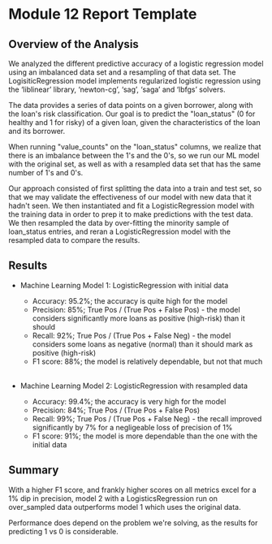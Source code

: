 # Module 12 Report Template

## Overview of the Analysis

<!---
In this section, describe the analysis you completed for the machine learning models used in this Challenge. This might include:

* Explain the purpose of the analysis.
* Explain what financial information the data was on, and what you needed to predict.
* Provide basic information about the variables you were trying to predict (e.g., `value_counts`).
* Describe the stages of the machine learning process you went through as part of this analysis.
* Briefly touch on any methods you used (e.g., `LogisticRegression`, or any resampling method).
--->

We analyzed the different predictive accuracy of a logistic regression model using an imbalanced data set and a resampling of that data set. The LogisiticRegression model implements regularized logistic regression using the ‘liblinear’ library, ‘newton-cg’, ‘sag’, ‘saga’ and ‘lbfgs’ solvers.<br>

The data provides a series of data points on a given borrower, along with the loan's risk classification. Our goal is to predict the "loan_status" (0 for healthy and 1 for risky) of a given loan, given the characteristics of the loan and its borrower.<br>

When running "value_counts" on the "loan_status" columns, we realize that there is an imbalance between the 1's and the 0's, so we run our ML model with the original set, as well as with a resampled data set that has the same number of 1's and 0's.

Our approach consisted of first splitting the data into a train and test set, so that we may validate the effectiveness of our model with new data that it hadn't seen. We then instantiated and fit a LogisticRegression model with the training data in order to prep it to make predictions with the test data. We then resampled the data by over-fitting the minority sample of loan_status entries, and reran a LogisticRegression model with the resampled data to compare the results.

## Results

<!---
Using bulleted lists, describe the balanced accuracy scores and the precision and recall scores of all machine learning models.

* Machine Learning Model 1:
  * Description of Model 1 Accuracy, Precision, and Recall scores.

* Machine Learning Model 2:
  * Description of Model 2 Accuracy, Precision, and Recall scores.
--->

* Machine Learning Model 1: LogisticRegression with initial data
  * Accuracy: 95.2%; the accuracy is quite high for the model
  * Precision: 85%; True Pos / (True Pos + False Pos) - the model considers significantly more loans as positive (high-risk) than it should
  * Recall: 92%; True Pos / (True Pos + False Neg) - the model considers some loans as negative (normal) than it should mark as positive (high-risk)
  * F1 score: 88%; the model is relatively dependable, but not that much
<br><br>

* Machine Learning Model 2: LogisticRegression with resampled data
  * Accuracy: 99.4%; the accuracy is very high for the model
  * Precision: 84%; True Pos / (True Pos + False Pos)
  * Recall: 99%; True Pos / (True Pos + False Neg) - the recall improved significantly by 7% for a negligeable loss of precision of 1%
  * F1 score: 91%; the model is more dependable than the one with the initial data

## Summary

<!---
Summarize the results of the machine learning models, and include a recommendation on the model to use, if any. For example:
* Which one seems to perform best? How do you know it performs best?
* Does performance depend on the problem we are trying to solve? (For example, is it more important to predict the `1`'s, or predict the `0`'s? )

If you do not recommend any of the models, please justify your reasoning.<br>
--->

With a higher F1 score, and frankly higher scores on all metrics excel for a 1% dip in precision, model 2 with a LogisticsRegression run on over_sampled data outperforms model 1 which uses the original data.<br>

Performance does depend on the problem we're solving, as the results for predicting 1 vs 0 is considerable.
